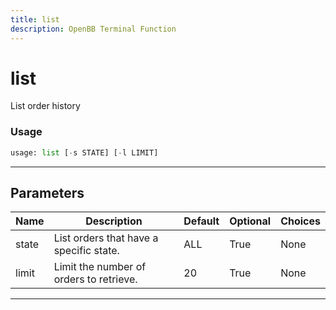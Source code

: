```yaml
---
title: list
description: OpenBB Terminal Function
---
```


# list

List order history

### Usage 
```python
usage: list [-s STATE] [-l LIMIT]
```
---
## Parameters

| Name | Description | Default | Optional | Choices |
| ---- | ----------- | ------- | -------- | ------- |
| state | List orders that have a specific state. | ALL | True | None |
| limit | Limit the number of orders to retrieve. | 20 | True | None |
---
